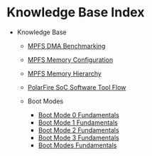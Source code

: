 # Knowledge Base Index

- Knowledge Base
  - [MPFS DMA Benchmarking](./mpfs-dma-benchmarking.md)
  - [MPFS Memory Configuration](./mpfs-memory-configuration.md)
  - [MPFS Memory Hierarchy](./mpfs-memory-hierarchy.md)
  - [PolarFire SoC Software Tool Flow](./polarfire-soc-software-tool-flow.md)

  - Boot Modes
    - [Boot Mode 0 Fundamentals](./boot-modes/boot-mode-0-fundamentals.md)
    - [Boot Mode 1 Fundamentals](./boot-modes/boot-mode-1-fundamentals.md)
    - [Boot Mode 2 Fundamentals](./boot-modes/boot-mode-2-fundamentals.md)
    - [Boot Mode 3 Fundamentals](./boot-modes/boot-mode-3-fundamentals.md)
    - [Boot Modes Fundamentals](./boot-modes/boot-modes-fundamentals.md)
